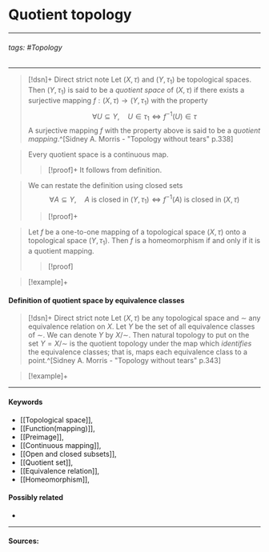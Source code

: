 # Quotient topology
***
###### tags: #Topology 
***
>[!dsn]+ Direct strict note
>Let $(X,\tau)$ and $(Y,\tau_{1})$ be topological spaces. Then $(Y,\tau_{1})$ is said to be a *quotient space* of $(X,\tau)$ if there exists a surjective mapping $f:(X,\tau)\to(Y,\tau_{1})$ with the property
>$$\forall U\subseteq Y,\quad U\in\tau_{1}\Leftrightarrow f^{-1}(U)\in\tau$$
>A surjective mapping $f$ with the property above is said to be a *quotient mapping*.^[Sidney A. Morris - "Topology without tears" p.338]

>Every quotient space is a continuous map.
>>[!proof]+
>>It follows from definition.

>We can restate the definition using closed sets
>$$\forall A\subseteq Y,\quad A\text{ is closed in }(Y,\tau_{1})\Leftrightarrow f^{-1}(A)\text{ is closed in }(X,\tau)$$
>>[!proof]+
>>

>Let $f$ be a one-to-one mapping of a topological space $(X,\tau)$ onto a topological space $(Y,\tau_{1})$. Then $f$ is a homeomorphism if and only if it is a quotient mapping.
>>[!proof]
>>

>[!example]+ 
>

#### Definition of quotient space by equivalence classes
>[!dsn]+ Direct strict note
>Let $(X,\tau)$ be any topological space and $\sim$ any equivalence relation on $X$. Let $Y$ be the set of all equivalence classes of $\sim$. We can denote $Y$ by $X/\sim$. Then natural topology to put on the set $Y=X/\sim$ is the quotient topology under the map which *identifies* the equivalence classes; that is, maps each equivalence class to a point.^[Sidney A. Morris - "Topology without tears" p.343]

>[!example]+ 
>
***
#### Keywords
- [[Topological space]],
- [[Function(mapping)]],
- [[Preimage]],
- [[Continuous mapping]],
- [[Open and closed subsets]],
- [[Quotient set]],
- [[Equivalence relation]],
- [[Homeomorphism]],
#### Possibly related
- 
***
#### Sources: